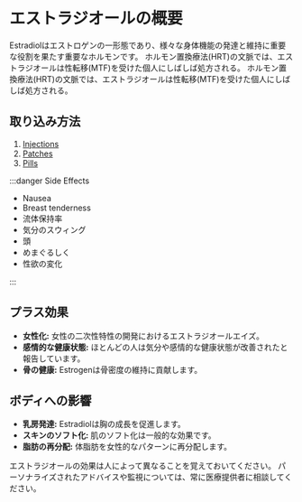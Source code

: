 # エストラジオールの概要

Estradiolはエストロゲンの一形態であり、様々な身体機能の発達と維持に重要な役割を果たす重要なホルモンです。 ホルモン置換療法(HRT)の文脈では、エストラジオールは性転移(MTF)を受けた個人にしばしば処方される。 ホルモン置換療法(HRT)の文脈では、エストラジオールは性転移(MTF)を受けた個人にしばしば処方される。

## 取り込み方法

1. [Injections](/guide/radiol/injections/)
2. [Patches](/guide/radiol/patches/)
3. [Pills](/guide/radiol/pills/)

:::danger Side Effects

- Nausea
- Breast tenderness
- 流体保持率
- 気分のスウィング
- 頭
- めまぐるしく
- 性欲の変化

:::

## プラス効果

- **女性化:** 女性の二次性特性の開発におけるエストラジオールエイズ。
- **感情的な健康状態:** ほとんどの人は気分や感情的な健康状態が改善されたと報告しています。
- **骨の健康:** Estrogenは骨密度の維持に貢献します。

## ボディへの影響

- **乳房発達:** Estradiolは胸の成長を促進します。
- **スキンのソフト化:** 肌のソフト化は一般的な効果です。
- **脂肪の再分配:** 体脂肪を女性的なパターンに再分配します。

エストラジオールの効果は人によって異なることを覚えておいてください。 パーソナライズされたアドバイスや監視については、常に医療提供者に相談してください。
